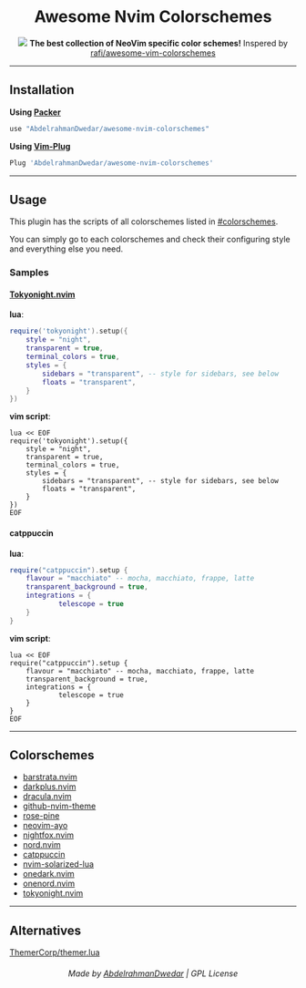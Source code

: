<h1 align=center>Awesome Nvim Colorschemes</h1>
<p align=center>
	<a href="https://github.com/neovim/neovim"><img src="https://img.shields.io/badge/NeoVim-%2357A143.svg?&style=for-the-badge&logo=neovim&logoColor=white"></a>
	<!-- <a href="#"><img src=""></a> -->
	<strong>The best collection of NeoVim specific color schemes!</strong>
	Inspered by <a href="https://github.com/rafi/awesome-vim-colorschemes">rafi/awesome-vim-colorschemes</a>
</p>

---

## Installation

**Using [Packer](https://github.com/wbthomason/packer.nvim)**  

```lua
use "AbdelrahmanDwedar/awesome-nvim-colorschemes"
```

**Using [Vim-Plug](https://github.com/junegunn/vim-plug)**

```lua
Plug 'AbdelrahmanDwedar/awesome-nvim-colorschemes'
```

---

## Usage

This plugin has the scripts of all colorschemes listed in [#colorschemes](#Colorschemes).

You can simply go to each colorschemes and check their configuring style and everything else you need.


### Samples

#### [Tokyonight.nvim]()

**lua**:

```lua
require('tokyonight').setup({
	style = "night",
	transparent = true,
	terminal_colors = true,
	styles = {
		sidebars = "transparent", -- style for sidebars, see below
		floats = "transparent",
	}
})
```

**vim script**:

```vim 
lua << EOF
require('tokyonight').setup({
	style = "night",
	transparent = true,
	terminal_colors = true,
	styles = {
		sidebars = "transparent", -- style for sidebars, see below
		floats = "transparent",
	}
})
EOF
```

#### catppuccin

**lua**:

```lua 
require("catppuccin").setup {
	flavour = "macchiato" -- mocha, macchiato, frappe, latte
	transparent_background = true,
	integrations = {
			telescope = true
	}
}
```

**vim script**:

```vim
lua << EOF
require("catppuccin").setup {
	flavour = "macchiato" -- mocha, macchiato, frappe, latte
	transparent_background = true,
	integrations = {
			telescope = true
	}
}
EOF
```

---

## Colorschemes

- [barstrata.nvim](https://github.com/w3barsi/barstrata.nvim)
- [darkplus.nvim](https://github.com/LunarVim/darkplus.nvim)
- [dracula.nvim](https://github.com/Mofiqul/dracula.nvim)
- [github-nvim-theme](https://github.com/projekt0n/github-nvim-theme)
- [rose-pine](https://github.com/rose-pine/neovim)
- [neovim-ayo](https://github.com/Shatur/neovim-ayu)
- [nightfox.nvim](https://github.com/EdenEast/nightfox.nvim)
- [nord.nvim](https://github.com/shaunsingh/nord.nvim)
- [catppuccin](https://github.com/catppuccin/nvim)
- [nvim-solarized-lua](https://github.com/ishan9299/nvim-solarized-lua)
- [onedark.nvim](https://github.com/navarasu/onedark.nvim)
- [onenord.nvim](https://github.com/rmehri01/onenord.nvim)
- [tokyonight.nvim](https://github.com/folke/tokyonight.nvim)

---

## Alternatives

[ThemerCorp/themer.lua](https://github.com/ThemerCorp/themer.lua)

<h6 align=center>Made by <a href="https://github.com/AbdelrahmanDwedar">AbdelrahmanDwedar</a> | GPL License</h6>
